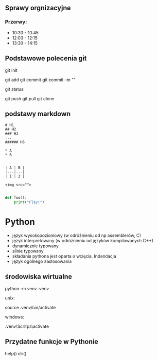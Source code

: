 ## Sprawy orgnizacyjne

### Przerwy:

* 10:30 - 10:45
* 12:00 - 12:15
* 13:30 - 14:15

## Podstawowe polecenia git

git init

git add
git commit
git commit -m "<git message>"

git status

git push <zrodlo> <branch>
git pull <zrodlo> <branch>
git clone <adres>


## podstawy markdown

```
# H1
## H2
### H3
...
###### H6

* A
* B


| A | B |
|---|---|
| 1 | 2 |

<img src="">
```


```python

def foo():
    print("Play!")

```

# Python

- język wysokopoziomowy (w odróżnieniu od np assemblerów, C)
- język interpretowany (w odróżnieniu od języków kompilowanych C++)
- dynamicznie typowany
- silnie typowany
- składania pythona jest oparta o wcięcia. Indendacja
- język ogólnego zastosowania


## środowiska wirtualne

python -m venv .venv

unix:

source .venv/bin/activate

windows:

.venv\Scritps\activate


## Przydatne funkcje w Pythonie

help()
dir()